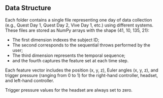 ## Data Structure

Each folder contains a single file representing one day of data collection (e.g., Quest Day 1, Quest Day 2, Vive Day 1, etc.) using different systems. These files are stored as NumPy arrays with the shape (41, 10, 135, 21): 

* The first dimension indexes the subject ID;
* The second corresponds to the sequential throws performed by the user;
* The third dimension represents the temporal sequence;
* and the fourth captures the feature set at each time step. 

Each feature vector includes the position (x, y, z), Euler angles (x, y, z), and trigger pressure (ranging from 0 to 1) for the right-hand controller, headset, and left-hand controller. 

Trigger pressure values for the headset are always set to zero.